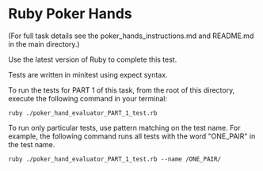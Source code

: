# Ruby Poker Hands

(For full task details see the poker_hands_instructions.md and README.md in the main directory.)

Use the latest version of Ruby to complete this test.

Tests are written in minitest using expect syntax.

To run the tests for PART 1 of this task, from the root of this directory, execute the following command in your terminal:

`ruby ./poker_hand_evaluator_PART_1_test.rb`

To run only particular tests, use pattern matching on the test name.
For example, the following command runs all tests with the word "ONE_PAIR" in the test name.

`ruby ./poker_hand_evaluator_PART_1_test.rb --name /ONE_PAIR/`
